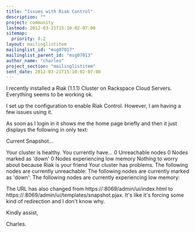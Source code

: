 ```yaml
---
title: "Issues with Riak Control"
description: ""
project: community
lastmod: 2012-03-21T15:10:02-07:00
sitemap:
  priority: 0.2
layout: mailinglistitem
mailinglist_id: "msg07017"
mailinglist_parent_id: "msg07013"
author_name: "charles"
project_section: "mailinglistitem"
sent_date: 2012-03-21T15:10:02-07:00
---
```



I recently installed a Riak (1.1.1) Cluster on Rackspace Cloud Servers. 
Everything seems to be working ok.

I set up the configuration to enable Riak Control. However, I am having a few 
issues using it.

As soon as I login in it shows me the home page briefly and then it just 
displays the following in only text:

Current Snapshot...

Your cluster is healthy.
You currently have...
0 Unreachable nodes
0 Nodes marked as 'down'
0 Nodes experiencing low memory
Nothing to worry about because Riak is your friend
Your cluster has problems.
The following nodes are currently unreachable:
The following nodes are currently marked as 'down':
The following nodes are currently experiencing low memory:

The URL has also changed from https://:8069/admin/ui/index.html to 
https://:8069/admin/ui/templates/snapshot.pjax. It's like it's forcing 
some kind of redirection and I don't know why.

Kindly assist,

Charles.
